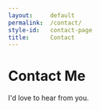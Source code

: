 ```yaml
---
layout:     default
permalink:  /contact/
style-id:   contact-page
title:      Contact
---
```


# Contact Me

I'd love to hear from you.